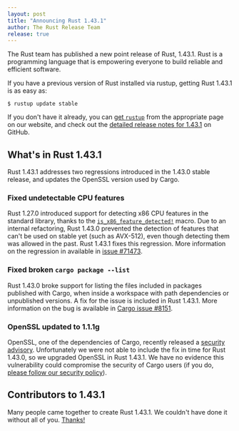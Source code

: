 ```yaml
---
layout: post
title: "Announcing Rust 1.43.1"
author: The Rust Release Team
release: true
---
```


The Rust team has published a new point release of Rust, 1.43.1.
Rust is a programming language that is empowering everyone to build reliable and efficient software.

If you have a previous version of Rust installed via rustup, getting Rust 1.43.1 is as easy as:

```console
$ rustup update stable
```

If you don't have it already, you can [get `rustup`][install] from the
appropriate page on our website, and check out the [detailed release notes for
1.43.1][notes] on GitHub.

[install]: https://www.rust-lang.org/install.html
[notes]: https://github.com/rust-lang/rust/blob/master/RELEASES.md#version-1431-2020-05-07


## What's in Rust 1.43.1

Rust 1.43.1 addresses two regressions introduced in the 1.43.0 stable release, and updates the OpenSSL version used by Cargo.

### Fixed undetectable CPU features

Rust 1.27.0 introduced support for detecting x86 CPU features in the standard library, thanks to the [`is_x86_feature_detected!`][feat-detect] macro. Due to an internal refactoring, Rust 1.43.0 prevented the detection of features that can't be used on stable yet (such as AVX-512), even though detecting them was allowed in the past. Rust 1.43.1 fixes this regression. More information on the regression in available in [issue #71473][rust/71473].

[feat-detect]: https://doc.rust-lang.org/stable/std/macro.is_x86_feature_detected.html
[rust/71473]: https://github.com/rust-lang/rust/issues/71473

### Fixed broken `cargo package --list`

Rust 1.43.0 broke support for listing the files included in packages published with Cargo, when inside a workspace with path dependencies or unpublished versions. A fix for the issue is included in Rust 1.43.1. More information on the bug is available in [Cargo issue #8151][cargo/8151].

[cargo/8151]: https://github.com/rust-lang/cargo/issues/8151

### OpenSSL updated to 1.1.1g

OpenSSL, one of the dependencies of Cargo, recently released a [security advisory][CVE-2020-1967]. Unfortunately we were not able to include the fix in time for Rust 1.43.0, so we upgraded OpenSSL in Rust 1.43.1. We have no evidence this vulnerability could compromise the security of Cargo users (if you do, [please follow our security policy][security]).

[CVE-2020-1967]: https://cve.mitre.org/cgi-bin/cvename.cgi?name=CVE-2020-1967
[security]: https://www.rust-lang.org/policies/security

## Contributors to 1.43.1

Many people came together to create Rust 1.43.1.
We couldn't have done it without all of you. [Thanks!](https://thanks.rust-lang.org/rust/1.43.1/)
